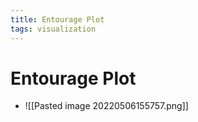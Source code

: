 ```yaml
---
title: Entourage Plot
tags: visualization
---
```


# Entourage Plot
- ![[Pasted image 20220506155757.png]]






